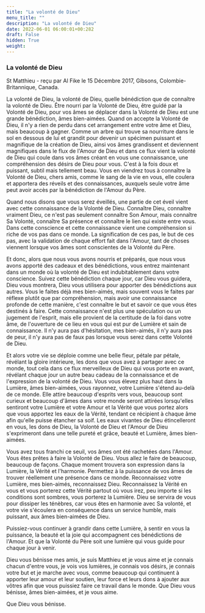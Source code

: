 ```yaml
---
title: "La volonté de Dieu"
menu_title: ""
description: "La volonté de Dieu"
date: 2022-06-01 06:00:01+00:282
draft: False
hidden: True
weight:
---
```

### La volonté de Dieu

St Matthieu - reçu par Al Fike le 15 Décembre 2017, Gibsons, Colombie-Britannique, Canada.

La volonté de Dieu, la volonté de Dieu, quelle bénédiction que de connaître la volonté de Dieu. Être nourri par la Volonté de Dieu, être guidé par la Volonté de Dieu, pour vos âmes se déplacer dans la Volonté de Dieu est une grande bénédiction, âmes bien-aimées. Quand on accepte la Volonté de Dieu, il n'y a rien de perdu dans cet arrangement entre votre âme et Dieu, mais beaucoup à gagner. Comme un arbre qui trouve sa nourriture dans le sol en dessous de lui et grandit pour devenir un spécimen puissant et magnifique de la création de Dieu, ainsi vos âmes grandissent et deviennent magnifiques dans le flux de l'Amour de Dieu et dans ce flux vient la volonté de Dieu qui coule dans vos âmes créant en vous une connaissance, une compréhension des désirs de Dieu pour vous. C'est à la fois doux et puissant, subtil mais tellement beau. Vous en viendrez tous à connaître la Volonté de Dieu, chers amis, comme le sang de la vie en vous, elle coulera et apportera des réveils et des connaissances, auxquels seule votre âme peut avoir accès par la bénédiction de l'Amour du Père.

Quand nous disons que vous serez éveillés, une partie de cet éveil vient avec cette connaissance de la Volonté de Dieu. Connaître Dieu, connaître vraiment Dieu, ce n'est pas seulement connaître Son Amour, mais connaître Sa Volonté, connaître Sa présence et connaître le lien qui existe entre vous. Dans cette conscience et cette connaissance vient une compréhension si riche de vos pas dans ce monde. La signification de ces pas, le but de ces pas, avec la validation de chaque effort fait dans l'Amour, tant de choses viennent lorsque vos âmes sont conscientes de la Volonté du Père.

Et donc, alors que nous vous avons nourris et préparés, que nous vous avons apporté des cadeaux et des bénédictions, vous entrez maintenant dans un monde où la volonté de Dieu est indubitablement dans votre conscience. Suivez cette bénédiction chaque jour, car Dieu vous guidera, Dieu vous montrera, Dieu vous utilisera pour apporter des bénédictions aux autres. Vous le faites déjà mes bien-aimés, mais souvent vous le faites par réflexe plutôt que par compréhension, mais avoir une connaissance profonde de cette manière, c'est connaître le but et savoir ce que vous êtes destinés à faire. Cette connaissance n'est plus une spéculation ou un jugement de l'esprit, mais elle provient de la certitude de la foi dans votre âme, de l'ouverture de ce lieu en vous qui est pur de Lumière et sain de connaissance. Il n'y aura pas d'hésitation, mes bien-aimés, il n'y aura pas de peur, il n'y aura pas de faux pas lorsque vous serez dans cette Volonté de Dieu.

Et alors votre vie se déploie comme une belle fleur, pétale par pétale, révélant la gloire intérieure, les dons que vous avez à partager avec ce monde, tout cela dans ce flux merveilleux de Dieu qui vous porte en avant, révélant chaque jour un autre beau cadeau de la connaissance et de l'expression de la volonté de Dieu. Vous vous élevez plus haut dans la Lumière, âmes bien-aimées, vous rayonnez, votre Lumière s'étend au-delà de ce monde. Elle attire beaucoup d'esprits vers vous, beaucoup sont curieux et beaucoup d'âmes dans votre monde seront attirées lorsqu'elles sentiront votre Lumière et votre Amour et la Vérité que vous portez alors que vous apportez les eaux de la Vérité, tendant ce récipient à chaque âme afin qu'elle puisse étancher sa soif. Les eaux vivantes de Dieu étincelleront en vous, les dons de Dieu, la Volonté de Dieu et l'Amour de Dieu s'exprimeront dans une telle pureté et grâce, beauté et Lumière, âmes bien-aimées. 

Vous avez tous franchi ce seuil, vos âmes ont été rachetées dans l'Amour. Vous êtes prêtes à faire la Volonté de Dieu. Vous allez le faire de beaucoup, beaucoup de façons. Chaque moment trouvera son expression dans la Lumière, la Vérité et l'harmonie. Permettez à la puissance de vos âmes de trouver réellement une présence dans ce monde. Reconnaissez votre Lumière, mes bien-aimés, reconnaissez Dieu. Reconnaissez la Vérité en vous et vous porterez cette Vérité partout où vous irez, peu importe si les conditions sont sombres, vous porterez la Lumière. Dieu se servira de vous pour dissiper les ténèbres, car vous êtes en harmonie avec Sa volonté, et votre vie s'écoulera en conséquence dans un service humble, mais puissant, aux âmes bien-aimées de Dieu.

Puissiez-vous continuer à grandir dans cette Lumière, à sentir en vous la puissance, la beauté et la joie qui accompagnent ces bénédictions de l'Amour. Et que la Volonté du Père soit une lumière qui vous guide pour chaque jour à venir.

Dieu vous bénisse mes amis, je suis Matthieu et je vous aime et je connais chacun d'entre vous, je vois vos lumières, je connais vos désirs, je connais votre but et je marche avec vous, comme beaucoup qui continuent à apporter leur amour et leur soutien, leur force et leurs dons à ajouter aux vôtres afin que vous puissiez faire ce travail dans le monde. Que Dieu vous bénisse, âmes bien-aimées, et je vous aime. 

Que Dieu vous bénisse.
